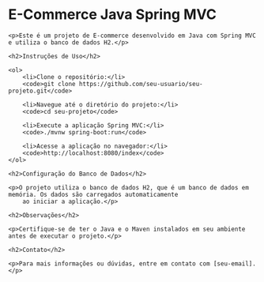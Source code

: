 <!DOCTYPE html>
<html>
<head>
  <meta charset="UTF-8">
</head>
<body>
<h1>E-Commerce Java Spring MVC</h1>

    <p>Este é um projeto de E-commerce desenvolvido em Java com Spring MVC e utiliza o banco de dados H2.</p>

    <h2>Instruções de Uso</h2>

    <ol>
        <li>Clone o repositório:</li>
        <code>git clone https://github.com/seu-usuario/seu-projeto.git</code>

        <li>Navegue até o diretório do projeto:</li>
        <code>cd seu-projeto</code>

        <li>Execute a aplicação Spring MVC:</li>
        <code>./mvnw spring-boot:run</code>

        <li>Acesse a aplicação no navegador:</li>
        <code>http://localhost:8080/index</code>
    </ol>

    <h2>Configuração do Banco de Dados</h2>

    <p>O projeto utiliza o banco de dados H2, que é um banco de dados em memória. Os dados são carregados automaticamente
        ao iniciar a aplicação.</p>

    <h2>Observações</h2>

    <p>Certifique-se de ter o Java e o Maven instalados em seu ambiente antes de executar o projeto.</p>

    <h2>Contato</h2>

    <p>Para mais informações ou dúvidas, entre em contato com [seu-email].</p>

</body>
</html>




